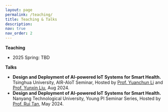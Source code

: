 ```yaml
---
layout: page
permalink: /teaching/
title: Teaching & Talks
description: 
nav: true
nav_order: 2
---
```


**Teaching**
- 2025 Spring: TBD


**Talks**
- **Design and Deployment of AI-powered IoT Systems for Smart Health.**\
Tsinghua University, AIR-AIoT Seminar, Hosted by <a href="https://yuanchun-li.github.io/">Prof. Yuanchun Li</a> and <a href="https://yunxinliu.github.io/">Prof. Yunxin Liu</a>, Aug 2024.
- **Design and Deployment of AI-powered IoT Systems for Smart Health.**\
Nanyang Technological University, Young PI Seminar Series, Hosted by <a href="https://personal.ntu.edu.sg/tanrui/">Prof. Rui Tan</a>, May 2024.

